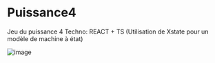 # Puissance4

Jeu du puissance 4 
Techno: REACT + TS (Utilisation de Xstate pour un modèle de machine à état)

![image](https://user-images.githubusercontent.com/45004623/179744695-4a87d161-62f5-4d58-a909-9507cf90018e.png)
